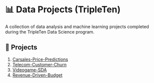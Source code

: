 # 📊 Data Projects (TripleTen)

A collection of data analysis and machine learning projects completed during the TripleTen Data Science program.

## 📁 Projects

1. [Carsales-Price-Predictions](https://github.com/jaysic470/Carsales-Price-Predictions)
2. [Telecom-Customer-Churn](https://github.com/jaysic470/Telecom-Customer-Churn)
3. [Videogame-SDA](https://github.com/jaysic470/Videogame-SDA)
4. [Revenue-Driven-Budget](https://github.com/jaysic470/Revenue-Driven-Budget)
